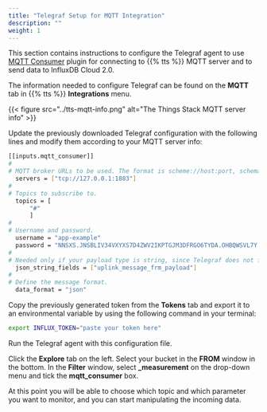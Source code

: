 ```yaml
---
title: "Telegraf Setup for MQTT Integration"
description: ""
weight: 1
---
```


This section contains instructions to configure the Telegraf agent to use [MQTT Consumer](https://github.com/influxdata/telegraf/tree/master/plugins/inputs/mqtt_consumer) plugin for connecting to {{% tts %}} MQTT server and to send data to InfluxDB Cloud 2.0.

<!--more-->

The information needed to configure Telegraf can be found on the **MQTT** tab in {{% tts %}} **Integrations** menu.

{{< figure src="../tts-mqtt-info.png" alt="The Things Stack MQTT server info" >}}

Update the previously downloaded Telegraf configuration with the following lines and modify them according to your MQTT server info:

```bash
[[inputs.mqtt_consumer]]
#
# MQTT broker URLs to be used. The format is scheme://host:port, schema can be tcp, ssl, or ws.
  servers = ["tcp://127.0.0.1:1883"]
#
# Topics to subscribe to.
  topics = [
      "#"
      ]
#
# Username and password.
  username = "app-example"
  password = "NNSXS.JNSBLIV34VXYXS7D4ZWV2IKPTGJM3DFRGO6TYDA.OHBQWSVL7Y.........."
#
# Needed only if your payload type is string, since Telegraf does not forward data of this type by default.
  json_string_fields = ["uplink_message_frm_payload"]
#
# Define the message format.
  data_format = "json"
```

Copy the previously generated token from the **Tokens** tab and export it to an environmental variable by using the following command in your terminal:

```bash
export INFLUX_TOKEN="paste your token here"
```

Run the Telegraf agent with this configuration file.

Click the **Explore** tab on the left. Select your bucket in the **FROM** window in the bottom. In the **Filter** window, select **_measurement** on the drop-down menu and tick the **mqtt_consumer** box. 

At this point you will be able to choose which topic and which parameter you want to monitor, and you can start manipulating the incoming data.
